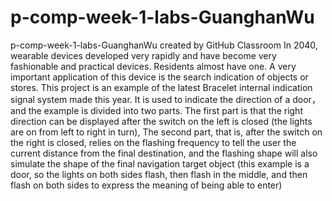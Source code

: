 # p-comp-week-1-labs-GuanghanWu
p-comp-week-1-labs-GuanghanWu created by GitHub Classroom
In 2040, wearable devices developed very rapidly and have become very fashionable and practical devices. Residents almost have one. A very important application of this device is the search indication of objects or stores. This project is an example of the latest Bracelet internal indication signal system made this year. 
It is used to indicate the direction of a door，and the example is divided into two parts. The first part is that the right direction can be displayed after the switch on the left is closed (the lights are on from left to right in turn), The second part, that is, after the switch on the right is closed, relies on the flashing frequency to tell the user the current distance from the final destination, and the flashing shape will also simulate the shape of the final navigation target object (this example is a door, so the lights on both sides flash, then flash in the middle, and then flash on both sides to express the meaning of being able to enter)
